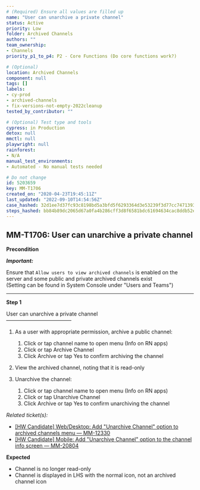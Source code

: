```yaml
---
# (Required) Ensure all values are filled up
name: "User can unarchive a private channel"
status: Active
priority: Low
folder: Archived Channels
authors: ""
team_ownership:
- Channels
priority_p1_to_p4: P2 - Core Functions (Do core functions work?)

# (Optional)
location: Archived Channels
component: null
tags: []
labels:
- cy-prod
- archived-channels
- fix-versions-not-empty-2022cleanup
tested_by_contributor: ""

# (Optional) Test type and tools
cypress: in Production
detox: null
mmctl: null
playwright: null
rainforest:
- N/A
manual_test_environments:
- Automated - No manual tests needed

# Do not change
id: 5203659
key: MM-T1706
created_on: "2020-04-23T19:45:11Z"
last_updated: "2022-09-10T14:54:56Z"
case_hashed: 32d1ee7d37fc93c8198bd5a3bfd5f6293364d3e53239f3d77cc74713935aea42c9e2a6b7eded72e300a61a96742bd7d0
steps_hashed: bb84b89dc2065d67a0fa4b286cff3d8f6581bdc61694634cac8ddb52e455d1ca8a4c552a8e35f615a5b918aa07c9b074
---
```


<!-- (Auto-generated) Based on frontmatter's "key" and "name" -->

## MM-T1706: User can unarchive a private channel

**Precondition**

_**Important:**_

Ensure that `Allow users to view archived channels` is enabled on the server and some public and private archived channels exist\
(Setting can be found in System Console under "Users and Teams")

---

**Step 1**

User can unarchive a private channel\
–––––––––––––––––––––––––

1. As a user with appropriate permission, archive a public channel:

   1. Click or tap channel name to open menu (Info on RN apps)
   2. Click or tap Archive Channel
   3. Click Archive or tap Yes to confirm archiving the channel

2. View the archived channel, noting that it is read-only

3. Unarchive the channel:

   1. Click or tap channel name to open menu (Info on RN apps)
   2. Click or tap Unarchive Channel
   3. Click Archive or tap Yes to confirm unarchiving the channel

_Related ticket(s):_

- [\[HW Candidate\] Web/Desktop: Add "Unarchive Channel" option to archived channels menu — MM-12330](https://mattermost.atlassian.net/browse/MM-12330)
- [\[HW Candidate\] Mobile: Add "Unarchive Channel" option to the channel info screen — MM-20804](https://mattermost.atlassian.net/browse/MM-20804)

**Expected**

- Channel is no longer read-only
- Channel is displayed in LHS with the normal icon, not an archived channel icon
